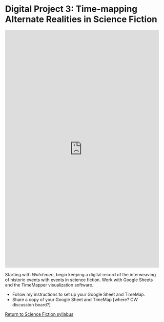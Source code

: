 # Digital Project 3: Time-mapping Alternate Realities in Science Fiction

<iframe src="http://timemapper.okfnlabs.org/epyllia/sf-starter-timemapper?embed=1" frameborder="0" style="border: none;" width="100%" height="780;"></iframe>

Starting with *Watchmen*, begin keeping a digital record of the interweaving of historic events with events in science fiction. Work with Google Sheets and the TimeMapper visualization software. 

* Follow my instructions to set up your Google Sheet and TimeMap.
* Share a copy of your Google Sheet and TimeMap [where? CW discussion board?]











[Return to Science Fiction syllabus](https://ebeshero.github.io/scienceFiction/)







